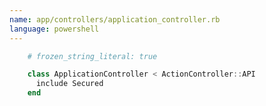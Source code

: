 ```yaml
---
name: app/controllers/application_controller.rb
language: powershell
---
```

    
```powershell
    # frozen_string_literal: true

    class ApplicationController < ActionController::API
      include Secured
    end
```
